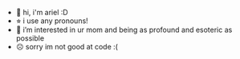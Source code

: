 - 👋 hi, i'm ariel :D
- ⭐︎ i use any pronouns!
- 👀 i’m interested in ur mom and being as profound and esoteric as possible
- ☹️ sorry im not good at code :(


<!---
artellent/artellent is a ✨ special ✨ repository because its `README.md` (this file) appears on your GitHub profile.
You can click the Preview link to take a look at your changes.
--->
